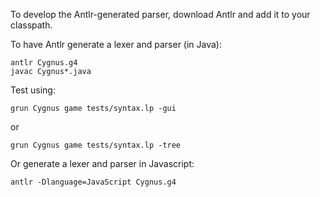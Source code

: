 
To develop the Antlr-generated parser, download Antlr and add it to your classpath. 

To have Antlr generate a lexer and parser (in Java):

	antlr Cygnus.g4
	javac Cygnus*.java

Test using:

	grun Cygnus game tests/syntax.lp -gui

or

	grun Cygnus game tests/syntax.lp -tree

Or generate a lexer and parser in Javascript: 

	antlr -Dlanguage=JavaScript Cygnus.g4


